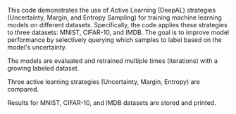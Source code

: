 This code demonstrates the use of Active Learning (DeepAL) strategies (Uncertainty, Margin, and Entropy Sampling) for training machine learning models on different datasets. Specifically, the code applies these strategies to three datasets: MNIST, CIFAR-10, and IMDB. The goal is to improve model performance by selectively querying which samples to label based on the model's uncertainty.

The models are evaluated and retrained multiple times (iterations) with a growing labeled dataset.

Three active learning strategies (Uncertainty, Margin, Entropy) are compared.

Results for MNIST, CIFAR-10, and IMDB datasets are stored and printed.
